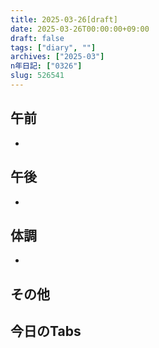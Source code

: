 ```yaml
---
title: 2025-03-26[draft]
date: 2025-03-26T00:00:00+09:00
draft: false
tags: ["diary", ""]
archives: ["2025-03"]
n年日記: ["0326"]
slug: 526541
---
```

## 午前
- 
## 午後
- 
## 体調
- 
## その他
## 今日のTabs